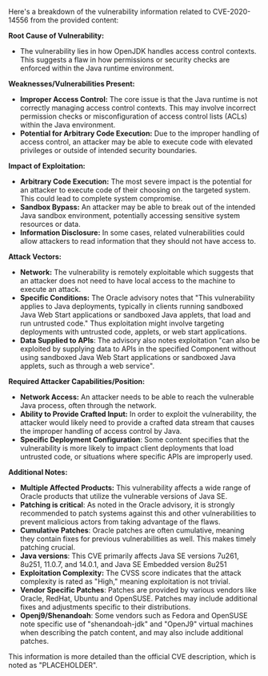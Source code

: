Here's a breakdown of the vulnerability information related to CVE-2020-14556 from the provided content:

**Root Cause of Vulnerability:**

*   The vulnerability lies in how OpenJDK handles access control contexts. This suggests a flaw in how permissions or security checks are enforced within the Java runtime environment.

**Weaknesses/Vulnerabilities Present:**

*   **Improper Access Control:** The core issue is that the Java runtime is not correctly managing access control contexts. This may involve incorrect permission checks or misconfiguration of access control lists (ACLs) within the Java environment.
*   **Potential for Arbitrary Code Execution:** Due to the improper handling of access control, an attacker may be able to execute code with elevated privileges or outside of intended security boundaries.

**Impact of Exploitation:**

*   **Arbitrary Code Execution:** The most severe impact is the potential for an attacker to execute code of their choosing on the targeted system. This could lead to complete system compromise.
*   **Sandbox Bypass:** An attacker may be able to break out of the intended Java sandbox environment, potentially accessing sensitive system resources or data.
*   **Information Disclosure:** In some cases, related vulnerabilities could allow attackers to read information that they should not have access to.

**Attack Vectors:**

*   **Network:** The vulnerability is remotely exploitable which suggests that an attacker does not need to have local access to the machine to execute an attack.
*   **Specific Conditions:** The Oracle advisory notes that "This vulnerability applies to Java deployments, typically in clients running sandboxed Java Web Start applications or sandboxed Java applets, that load and run untrusted code." Thus exploitation might involve targeting deployments with untrusted code, applets, or web start applications.
*   **Data Supplied to APIs**:  The advisory also notes exploitation "can also be exploited by supplying data to APIs in the specified Component without using sandboxed Java Web Start applications or sandboxed Java applets, such as through a web service".

**Required Attacker Capabilities/Position:**

*   **Network Access:** An attacker needs to be able to reach the vulnerable Java process, often through the network.
*   **Ability to Provide Crafted Input:** In order to exploit the vulnerability, the attacker would likely need to provide a crafted data stream that causes the improper handling of access control by Java.
*   **Specific Deployment Configuration**: Some content specifies that the vulnerability is more likely to impact client deployments that load untrusted code, or situations where specific APIs are improperly used.

**Additional Notes:**
*   **Multiple Affected Products:** This vulnerability affects a wide range of Oracle products that utilize the vulnerable versions of Java SE.
*   **Patching is critical**: As noted in the Oracle advisory, it is strongly recommended to patch systems against this and other vulnerabilities to prevent malicious actors from taking advantage of the flaws.
*   **Cumulative Patches**:  Oracle patches are often cumulative, meaning they contain fixes for previous vulnerabilities as well. This makes timely patching crucial.
*   **Java versions**: This CVE primarily affects Java SE versions 7u261, 8u251, 11.0.7, and 14.0.1, and Java SE Embedded version 8u251
*   **Exploitation Complexity:** The CVSS score indicates that the attack complexity is rated as "High," meaning exploitation is not trivial.
*   **Vendor Specific Patches**: Patches are provided by various vendors like Oracle, RedHat, Ubuntu and OpenSUSE. Patches may include additional fixes and adjustments specific to their distributions.
*  **Openj9/Shenandoah**: Some vendors such as Fedora and OpenSUSE note specific use of "shenandoah-jdk" and "OpenJ9" virtual machines when describing the patch content, and may also include additional patches.

This information is more detailed than the official CVE description, which is noted as "PLACEHOLDER".